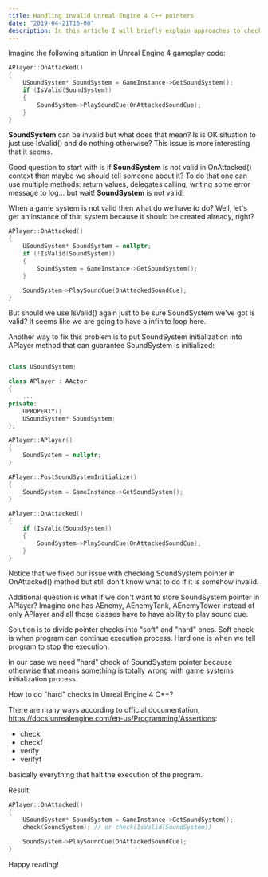 ```yaml
---
title: Handling invalid Unreal Engine 4 C++ pointers
date: "2019-04-21T16-00"
description: In this article I will briefly explain approaches to check if a pointer is valid and why it is important.
---
```


Imagine the following situation in Unreal Engine 4 gameplay code:

```cpp
APlayer::OnAttacked()
{
    USoundSystem* SoundSystem = GameInstance->GetSoundSystem();
    if (IsValid(SoundSystem))
    {
        SoundSystem->PlaySoundCue(OnAttackedSoundCue);
    }
}
```


**SoundSystem** can be invalid but what does that mean? Is is OK situation to just use IsValid() and do nothing otherwise? This issue is more interesting that it seems.

Good question to start with is if **SoundSystem** is not valid in OnAttacked() context then maybe we should tell someone about it? To do that one can use multiple methods: return values, delegates calling, writing some error message to log... but wait! **SoundSystem** is not valid! 

When a game system is not valid then what do we have to do? Well, let's get an instance of that system because it should be created already, right? 
```cpp
APlayer::OnAttacked()
{
    USoundSystem* SoundSystem = nullptr;
    if (!IsValid(SoundSystem))
    {
        SoundSystem = GameInstance->GetSoundSystem();
    }

    SoundSystem->PlaySoundCue(OnAttackedSoundCue);
}
```
But should we use IsValid() again just to be sure SoundSystem we've got is valid? It seems like we are going to have a infinite loop here.

Another way to fix this problem is to put SoundSystem initialization into APlayer method that can guarantee SoundSystem is initialized:
```cpp

class USoundSystem;

class APlayer : AActor
{
    ...
private:
    UPROPERTY()
    USoundSystem* SoundSystem;
};

APlayer::APlayer()
{
    SoundSystem = nullptr;
}

APlayer::PostSoundSystemInitialize()
{
    SoundSystem = GameInstance->GetSoundSystem();
}

APlayer::OnAttacked()
{
    if (IsValid(SoundSystem))
    {
        SoundSystem->PlaySoundCue(OnAttackedSoundCue);
    }
}
```

Notice that we fixed our issue with checking SoundSystem pointer in OnAttacked() method but still don't know what to do if it is somehow invalid.

Additional question is what if we don't want to store SoundSystem pointer in APlayer? Imagine one has AEnemy, AEnemyTank, AEnemyTower instead of only APlayer and all those classes have to have ability to play sound cue.

Solution is to divide pointer checks into "soft" and "hard" ones. Soft check is when program can continue execution process. Hard one is when we tell program to stop the execution.

In our case we need "hard" check of SoundSystem pointer because otherwise that means something is totally wrong with game systems initialization process.

How to do "hard" checks in Unreal Engine 4 C++? 

There are many ways according to official documentation, https://docs.unrealengine.com/en-us/Programming/Assertions:
* check
* checkf
* verify
* verifyf

basically everything that halt the execution of the program.


Result:
```cpp
APlayer::OnAttacked()
{
    USoundSystem* SoundSystem = GameInstance->GetSoundSystem();
    check(SoundSystem); // or check(IsValid(SoundSystem))

    SoundSystem->PlaySoundCue(OnAttackedSoundCue);
}
```


Happy reading!